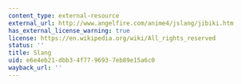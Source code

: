```yaml
---
content_type: external-resource
external_url: http://www.angelfire.com/anime4/jslang/jibiki.htm
has_external_license_warning: true
license: https://en.wikipedia.org/wiki/All_rights_reserved
status: ''
title: Slang
uid: e6e4eb21-dbb3-4f77-9693-7eb89e15a6c0
wayback_url: ''
---
```

